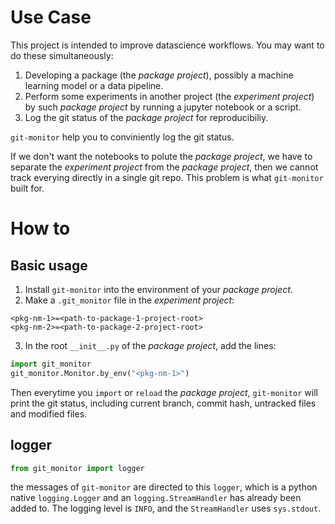 # Use Case

This project is intended to improve datascience workflows. You may want to do these simultaneously:
1. Developing a package (the *package project*), possibly a machine learning model or a data pipeline.
2. Perform some experiments in another project (the *experiment project*) by such *package project* by running a jupyter notebook or a script.
3. Log the git status of the *package project* for reproducibiliy.

`git-monitor` help you to conviniently log the git status.

If we don't want the notebooks to polute the *package project*, we have to separate the *experiment project* from the *package project*, then we cannot track everying directly in a single git repo. This problem is what `git-monitor` built for.

# How to

## Basic usage

1. Install `git-monitor` into the environment of your *package project*.
2. Make a `.git_monitor` file in the *experiment project*:
```
<pkg-nm-1>=<path-to-package-1-project-root>
<pkg-nm-2>=<path-to-package-2-project-root>
```
3. In the root `__init__.py` of the *package project*, add the lines:
```python
import git_monitor
git_monitor.Monitor.by_env("<pkg-nm-1>")
```

Then everytime you `import` or `reload` the *package project*, `git-monitor` will print the git status, including current branch, commit hash, untracked files and modified files.

## logger
```python
from git_monitor import logger
```
the messages of `git-monitor` are directed to this `logger`, which is a python native `logging.Logger` and an `logging.StreamHandler` has already been added to. The logging level is `INFO`, and the `StreamHandler` uses `sys.stdout`.